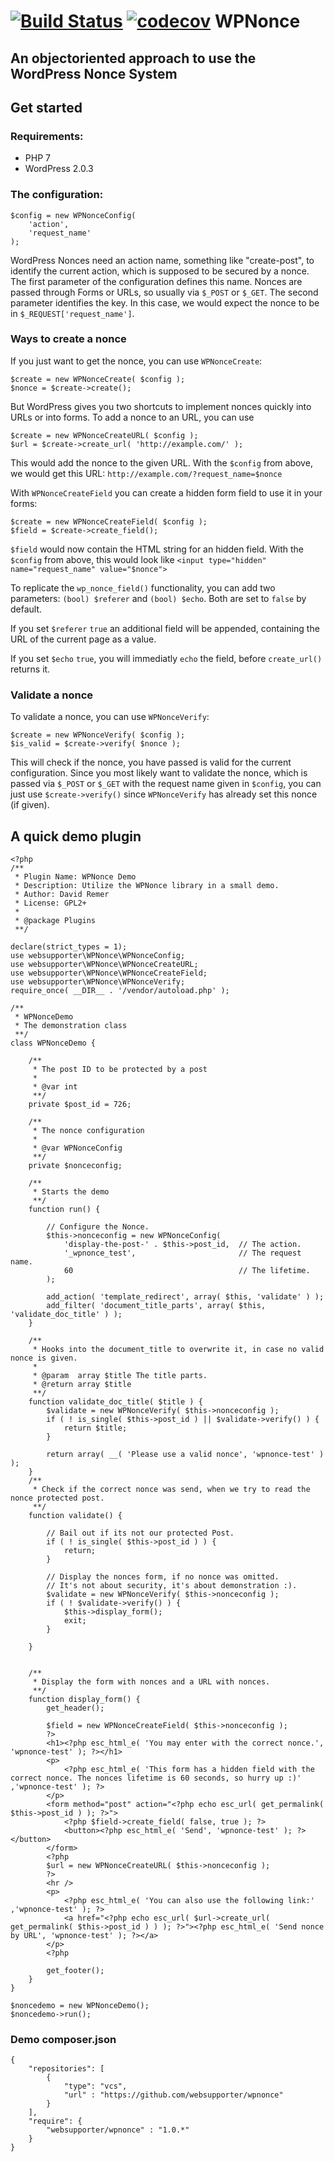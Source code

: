 [![Build Status](https://travis-ci.org/websupporter/WPNonce.svg?branch=master)](https://travis-ci.org/websupporter/WPNonce) [![codecov](https://codecov.io/gh/websupporter/WPNonce/branch/master/graph/badge.svg)](https://codecov.io/gh/websupporter/WPNonce)
WPNonce
===================

An objectoriented approach to use the WordPress Nonce System
----------

## Get started

### Requirements:
* PHP 7
* WordPress 2.0.3


### The configuration:
```
$config = new WPNonceConfig( 
	'action', 
	'request_name' 
);
```
WordPress Nonces need an action name, something like "create-post", to identify the current action, which is supposed to be secured by a nonce. The first parameter of the configuration defines this name. Nonces are passed through Forms or URLs, so usually via `$_POST` or `$_GET`. The second parameter identifies the key. In this case, we would expect the nonce to be in `$_REQUEST['request_name']`.


### Ways to create a nonce
If you just want to get the nonce, you can use `WPNonceCreate`:
```
$create = new WPNonceCreate( $config );
$nonce = $create->create();
```

But WordPress gives you two shortcuts to implement nonces quickly into URLs or into forms. To add a nonce to an URL, you can use

```
$create = new WPNonceCreateURL( $config );
$url = $create->create_url( 'http://example.com/' );
```
This would add the nonce to the given URL. With the `$config` from above, we would get this URL:
`http://example.com/?request_name=$nonce`

With `WPNonceCreateField` you can create a hidden form field to use it in your forms:
```
$create = new WPNonceCreateField( $config );
$field = $create->create_field();
```

`$field` would now contain the HTML string for an hidden field. With the `$config` from above, this would look like
`<input type="hidden" name="request_name" value="$nonce">`

To replicate the `wp_nonce_field()` functionality, you can add two parameters: `(bool) $referer` and `(bool) $echo`. Both are set to `false` by default. 

If you set `$referer` `true` an additional field will be appended, containing the URL of the current page as a value. 

If you set `$echo` `true`, you will immediatly `echo` the field, before `create_url()` returns it.

### Validate a nonce

To validate a nonce, you can use `WPNonceVerify`:
```
$create = new WPNonceVerify( $config );
$is_valid = $create->verify( $nonce );
```

This will check if the nonce, you have passed is valid for the current configuration. Since you most likely want to validate the nonce, which is passed via `$_POST` or `$_GET` with the request name given in `$config`, you can just use `$create->verify()` since `WPNonceVerify` has already set this nonce (if given).

## A quick demo plugin
```
<?php
/**
 * Plugin Name: WPNonce Demo
 * Description: Utilize the WPNonce library in a small demo.
 * Author: David Remer
 * License: GPL2+
 *
 * @package Plugins
 **/

declare(strict_types = 1);
use websupporter\WPNonce\WPNonceConfig;
use websupporter\WPNonce\WPNonceCreateURL;
use websupporter\WPNonce\WPNonceCreateField;
use websupporter\WPNonce\WPNonceVerify;
require_once( __DIR__ . '/vendor/autoload.php' );

/**
 * WPNonceDemo
 * The demonstration class
 **/
class WPNonceDemo {

	/**
	 * The post ID to be protected by a post
	 *
	 * @var int
	 **/
	private $post_id = 726;

	/**
	 * The nonce configuration
	 *
	 * @var WPNonceConfig
	 **/
	private $nonceconfig;

	/**
	 * Starts the demo
	 **/
	function run() {

		// Configure the Nonce.
		$this->nonceconfig = new WPNonceConfig(
			'display-the-post-' . $this->post_id,  // The action.
			'_wpnonce_test',                       // The request name.
			60                                     // The lifetime.
		);

		add_action( 'template_redirect', array( $this, 'validate' ) );
		add_filter( 'document_title_parts', array( $this, 'validate_doc_title' ) );
	}

	/**
	 * Hooks into the document_title to overwrite it, in case no valid nonce is given.
	 *
	 * @param  array $title The title parts.
	 * @return array $title
	 **/
	function validate_doc_title( $title ) {
		$validate = new WPNonceVerify( $this->nonceconfig );
		if ( ! is_single( $this->post_id ) || $validate->verify() ) {
			return $title;
		}

		return array( __( 'Please use a valid nonce', 'wpnonce-test' ) );
	}
	/**
	 * Check if the correct nonce was send, when we try to read the nonce protected post.
	 **/
	function validate() {

		// Bail out if its not our protected Post.
		if ( ! is_single( $this->post_id ) ) {
			return;
		}

		// Display the nonces form, if no nonce was omitted.
		// It's not about security, it's about demonstration :).
		$validate = new WPNonceVerify( $this->nonceconfig );
		if ( ! $validate->verify() ) {
			$this->display_form();
			exit;
		}

	}


	/**
	 * Display the form with nonces and a URL with nonces.
	 **/
	function display_form() {
		get_header();

		$field = new WPNonceCreateField( $this->nonceconfig );
		?>
		<h1><?php esc_html_e( 'You may enter with the correct nonce.', 'wpnonce-test' ); ?></h1>
		<p>
			<?php esc_html_e( 'This form has a hidden field with the correct nonce. The nonces lifetime is 60 seconds, so hurry up :)' ,'wpnonce-test' ); ?>
		</p>
		<form method="post" action="<?php echo esc_url( get_permalink( $this->post_id ) ); ?>">
			<?php $field->create_field( false, true ); ?>
			<button><?php esc_html_e( 'Send', 'wpnonce-test' ); ?></button>
		</form>
		<?php
		$url = new WPNonceCreateURL( $this->nonceconfig );
		?>
		<hr />
		<p>
			<?php esc_html_e( 'You can also use the following link:' ,'wpnonce-test' ); ?>
			<a href="<?php echo esc_url( $url->create_url( get_permalink( $this->post_id ) ) ); ?>"><?php esc_html_e( 'Send nonce by URL', 'wpnonce-test' ); ?></a>
		</p>
		<?php

		get_footer();
	}
}

$noncedemo = new WPNonceDemo();
$noncedemo->run();

```

### Demo composer.json

```
{
    "repositories": [
        {
            "type": "vcs",
            "url" : "https://github.com/websupporter/wpnonce"
        }
    ],
    "require": {
        "websupporter/wpnonce" : "1.0.*"
    }
}
```